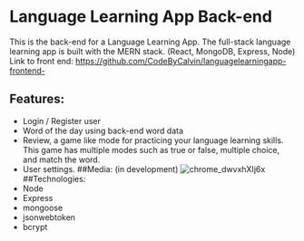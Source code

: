 ﻿# Language Learning App Back-end
This is the back-end for a Language Learning App. The full-stack language learning app is built with the MERN stack. (React, MongoDB, Express, Node)
<br>
Link to front end:
https://github.com/CodeByCalvin/languagelearningapp-frontend-
<br>
## Features:
- Login / Register user
- Word of the day using back-end word data
- Review, a game like mode for practicing your language learning skills. This game has multiple modes such as true or false, multiple choice, and match the word.
- User settings.
##Media: (in development)
![chrome_dwvxhXIj6x](https://github.com/ellioht/language-learning-backend/assets/130664947/637daa8f-2788-4940-980b-127b7946a2b4)
##Technologies:
- Node
- Express
- mongoose
- jsonwebtoken
- bcrypt

